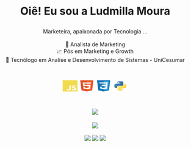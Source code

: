<h1>
  <p align="center">
    Oiê! Eu sou a Ludmilla Moura 
  </p>
</h1>

<p align="center">
  Marketeira, apaixonada por Tecnologia ... 
<br><br>
🌟 Analista de Marketing
<br>
📈 Pós em Marketing e Growth
<br>
🧠 Tecnólogo em Analise e Desenvolvimento de Sistemas - UniCesumar
</p>

<br>

<div>
	<p align="center">
	  <img align="center" alt="Lud-Js" height="30" width="40" src="https://raw.githubusercontent.com/devicons/devicon/master/icons/javascript/javascript-plain.svg">
	  <img align="center" alt="Lud-HTML" height="30" width="40" src="https://raw.githubusercontent.com/devicons/devicon/master/icons/html5/html5-original.svg">
	  <img align="center" alt="Lud-CSS" height="30" width="40" src="https://raw.githubusercontent.com/devicons/devicon/master/icons/css3/css3-original.svg">
	  <img align="center" alt="Lud-Python" height="30" width="40" src="https://raw.githubusercontent.com/devicons/devicon/master/icons/python/python-original.svg">
	</p>
</div>

<br>

<div> 
  <p align="center">
    <a href="https://github.com/Ludmourasa">
      <img height="150em" src="https://github-readme-stats.vercel.app/api?username=Ludmourasa&theme=rose_pine&show_icons=true"/>
  <br><br>
      <img height="110em" src="https://github-readme-stats.vercel.app/api/top-langs/?username=Ludmourasa&layout=compact&langs_count=8&theme=rose_pine"/>
  </p>
</div>

<div> 
  <p align="center">
	  <a href="https://instagram.com/lu.d.mi.ll.a" target="_blank">
		  <img src="https://img.shields.io/badge/-Instagram-%23E4405F?style=for-the-badge&logo=instagram&logoColor=white" target="_blank"></a> 
	  <a href = "mailto:ludmourasagmail.com">
		  <img src="https://img.shields.io/badge/-Gmail-%23333?style=for-the-badge&logo=gmail&logoColor=white" target="_blank"></a>
	  <a href="https://www.linkedin.com/in/ludmilla-moura/" target="_blank">
		  <img src="https://img.shields.io/badge/-LinkedIn-%230077B5?style=for-the-badge&logo=linkedin&logoColor=white" target="_blank"></a> 
  </p>                          
</div> 
